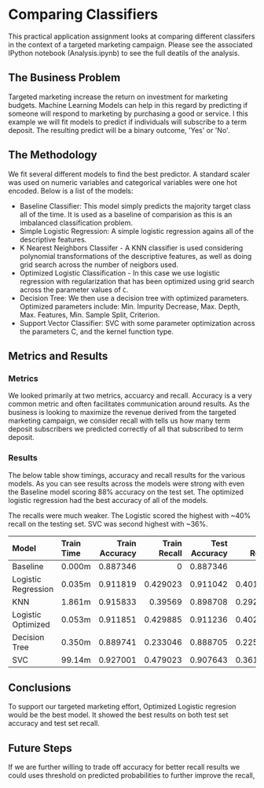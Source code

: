# Comparing Classifiers

This practical application assignment looks at comparing different classifers in
the context of a targeted marketing campaign. Please see the associated IPython
notebook (Analysis.ipynb) to see the full deatils of the analysis.

## The Business Problem

Targeted marketing increase the return on investment for marketing budgets. Machine
Learning Models can help in this regard by predicting if someone will respond
to marketing by purchasing a good or service. I this example we will fit models
to predict if individuals will subscribe to a term deposit. The resulting predict
will be a binary outcome, 'Yes' or 'No'.

## The Methodology

We fit several different models to find the best predictor. A standard scaler was used on numeric variables and categorical variables were one hot encoded. Below is a list of the models:

- Baseline Classifier: This model simply predicts the majority target class all of the time. It is used as a baseline of comparision as this
  is an imbalanced classification problem.
- Simple Logistic Regression: A simple logistic regression agains all of the descriptive features.
- K Nearest Neighbors Classifer - A KNN classifier is used considering polynomial transformations of the descriptive features, as well as doing grid search across the number of neigbors used.
- Optimized Logistic Classification - In this case we use logistic regression with regularization that has been optimized using grid search across the parameter values of `C`.
- Decision Tree: We then use a decision tree with optimized parameters.
  Optimized parameters include: Min. Impurity Decrease, Max. Depth, Max. Features, Min. Sample Split, Criterion.
- Support Vector Classifier: SVC with some parameter optimization across the parameters C, and the kernel function type.

## Metrics and Results

### Metrics

We looked primarily at two metrics, accuarcy and recall. Accuracy is a very common metric and often facilitates communication around results. As the business is looking to maximize the revenue derived from the targeted marketing campaign, we consider recall with tells us how many term deposit subscribers we predicted correctly of all that subscribed to term deposit.

### Results

The below table show timings, accuracy and recall results for the various models.
As you can see results across the models were strong with even the Baseline model
scoring 88% accuracy on the test set. The optimized logistic regression had the
best accuracy of all of the models.

The recalls were much weaker. The Logistic scored the highest with ~40% recall on the
testing set. SVC was second highest with ~36%.

| Model               | Train Time   |   Train Accuracy |   Train Recall |   Test Accuracy |   Test Recall |
|:--------------------|:-------------|-----------------:|---------------:|----------------:|--------------:|
| Baseline            | 0.000m       |         0.887346 |       0        |        0.887346 |      0        |
| Logistic Regression | 0.035m       |         0.911819 |       0.429023 |        0.911042 |      0.401724 |
| KNN                 | 1.861m       |         0.915833 |       0.39569  |        0.898708 |      0.292241 |
| Logistic Optimized  | 0.053m       |         0.911851 |       0.429885 |        0.911236 |      0.402586 |
| Decision Tree       | 0.350m       |         0.889741 |       0.233046 |        0.888705 |      0.225862 |
| SVC                 | 99.14m       |         0.927001 |       0.479023 |        0.907643 |      0.361207 |

## Conclusions

To support our targeted marketing effort, Optimized Logistic regresion would be the
best model. It showed the best results on both test set accuracy and test set recall.

## Future Steps

If we are further willing to trade off accuracy for better recall results we could
uses threshold on predicted probabilities to further improve the recall,

